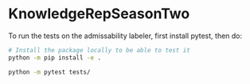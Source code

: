 # KnowledgeRepSeasonTwo

To run the tests on the admissability labeler, first install pytest, then do:
```sh
# Install the package locally to be able to test it
python -m pip install -e .

python -m pytest tests/
```
